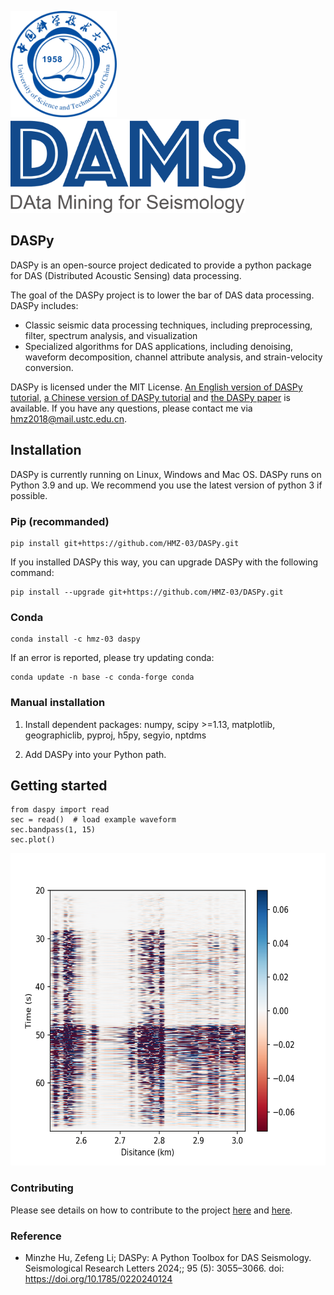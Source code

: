 <img src="./website/USTC.svg" height="170" />&emsp;<img src="./website/DAMS.png" height="150" />


## DASPy

DASPy is an open-source project dedicated to provide a python package for DAS (Distributed Acoustic Sensing) data processing.

The goal of the DASPy project is to lower the bar of DAS data processing. DASPy includes:
* Classic seismic data processing techniques, including preprocessing, filter, spectrum analysis, and visualization
* Specialized algorithms for DAS applications, including denoising, waveform decomposition, channel attribute analysis, and strain-velocity conversion. 

DASPy is licensed under the MIT License. [An English version of DASPy tutorial](https://daspy-tutorial.readthedocs.io/en/latest/), [a Chinese version of DASPy tutorial](https://daspy-tutorial-cn.readthedocs.io/zh-cn/latest/) and [the DASPy paper](document/srl-2024124.1.pdf) is available. If you have any questions, please contact me via <hmz2018@mail.ustc.edu.cn>.

## Installation
DASPy is currently running on Linux, Windows and Mac OS.
DASPy runs on Python 3.9 and up. We recommend you use the latest version of python 3 if possible.

### Pip (recommanded)
```
pip install git+https://github.com/HMZ-03/DASPy.git
```

If you installed DASPy this way, you can upgrade DASPy with the following command:

```
pip install --upgrade git+https://github.com/HMZ-03/DASPy.git
```

### Conda
```
conda install -c hmz-03 daspy
```

If an error is reported, please try updating conda:

```
conda update -n base -c conda-forge conda
```

### Manual installation
1. Install dependent packages: numpy, scipy >=1.13, matplotlib, geographiclib, pyproj, h5py, segyio, nptdms

2. Add DASPy into your Python path.

## Getting started
```
from daspy import read
sec = read()  # load example waveform
sec.bandpass(1, 15)
sec.plot()
```
<img src="./website/waveform.png" height="500" />

### Contributing

Please see details on how to contribute to the project [here](CONTRIBUTING.md) and [here](CodingStyleGuide.md).

### Reference

  * Minzhe Hu, Zefeng Li; DASPy: A Python Toolbox for DAS Seismology. Seismological Research Letters 2024;; 95 (5): 3055–3066. doi: https://doi.org/10.1785/0220240124